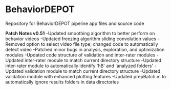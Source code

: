 # BehaviorDEPOT
Repository for BehaviorDEPOT pipeline app files and source code

**Patch Notes v0.51**
-Updated smoothing algorithm to better perform on behavior videos
-Updated freezing algorithm sliding convolution values
-Removed option to select video file type; changed code to automatically detect video
-Patched minor bugs in analysis, exploration, and optimization modules
-Updated code structure of validation and inter-rater modules
-Updated inter-rater module to match current directory structure
-Updated inter-rater module to automatically identify 'hB' and 'analyzed folders'
-Updated validation module to match current directory structure
-Updated validation module with enhanced plotting features
-Updated prepBatch.m to automatically ignore results folders in data directories
